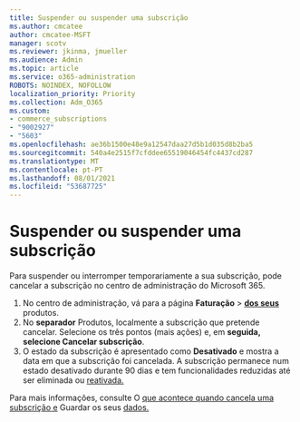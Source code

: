```yaml
---
title: Suspender ou suspender uma subscrição
ms.author: cmcatee
author: cmcatee-MSFT
manager: scotv
ms.reviewer: jkinma, jmueller
ms.audience: Admin
ms.topic: article
ms.service: o365-administration
ROBOTS: NOINDEX, NOFOLLOW
localization_priority: Priority
ms.collection: Adm_O365
ms.custom:
- commerce_subscriptions
- "9002927"
- "5603"
ms.openlocfilehash: ae36b1500e48e9a12547daa27d5b1d035d8b2ba5
ms.sourcegitcommit: 540a4e2515f7cfddee65519046454fc4437cd287
ms.translationtype: MT
ms.contentlocale: pt-PT
ms.lasthandoff: 08/01/2021
ms.locfileid: "53687725"
---
```

# <a name="suspend-or-pause-a-subscription"></a>Suspender ou suspender uma subscrição

Para suspender ou interromper temporariamente a sua subscrição, pode cancelar a subscrição no centro de administração do Microsoft 365.

1. No centro de administração, vá para a página **Faturação**  >  **[dos seus](https://go.microsoft.com/fwlink/p/?linkid=842054)** produtos.
2. No **separador** Produtos, localmente a subscrição que pretende cancelar. Selecione os três pontos (mais ações) e, em **seguida, selecione Cancelar subscrição**.
3. O estado da subscrição é apresentado como **Desativado** e mostra a data em que a subscrição foi cancelada. A subscrição permanece num estado desativado durante 90 dias e tem funcionalidades reduzidas até ser eliminada ou [reativada.](/microsoft-365/commerce/subscriptions/reactivate-your-subscription)

Para mais informações, consulte O [que acontece quando cancela uma subscrição e](/microsoft-365/commerce/subscriptions/cancel-your-subscription#what-happens-when-you-cancel-a-subscription) Guardar os seus [dados.](/microsoft-365/commerce/subscriptions/cancel-your-subscription#save-your-data)
